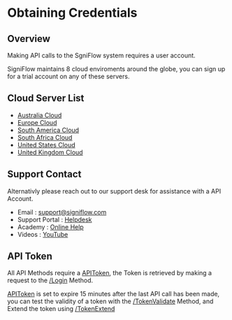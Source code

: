 # Obtaining Credentials
## Overview
Making API calls to the SgniFlow system requires a user account.

SigniFlow maintains 8 cloud enviroments around the globe, you can sign up for a trial account on any of these servers.

## Cloud Server List

* [Australia Cloud](https://au.signiflow.com)
* [Europe Cloud](https://eu.signiflow.com)
* [South America Cloud](https://latam.signiflow.com)
* [South Africa Cloud](https://flow.signflow.co.za)
* [United States Cloud](https://us.signiflow.com)
* [United Kingdom Cloud](https://uk.signiflow.com)

## Support Contact

Alternativly please reach out to our support desk for assistance with a API Account.

* Email : [support@signiflow.com](mailto:support@signiflow.com?subject=API%20Assistance)
* Support Portal : [Helpdesk](https://helpdesk.signiflow.com/en/support/home)
* Academy : [Online Help](https://www.signiflow.com/academy/)
* Videos : [YouTube](https://www.youtube.com/c/SigniFlow)

## API Token

All API Methods require a [APIToken](reference/SigniFlow-OpenAPI-v1.yaml/components/schemas/TokenField), the Token is retrieved by making a request to the [/Login](../SigniFlow-OpenAPI-v1.yaml/paths/~1Login) Method.

[APIToken](reference/SigniFlow-OpenAPI-v1.yaml/components/schemas/TokenField) is set to expire 15 minutes after the last API call has been made, you can test the validity of a token with the [/TokenValidate](../reference/SigniFlow-OpenAPI-v1.yaml/paths/~1TokenValidate) Method, and Extend the token using [/TokenExtend](../SigniFlow-OpenAPI-v1.yaml/paths/~1TokenExtend)

